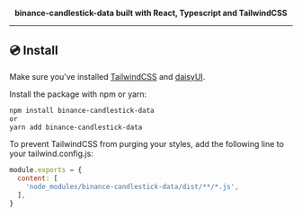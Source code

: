 <div align="center">

**binance-candlestick-data built with React, Typescript and TailwindCSS**

</div>

---

## 💿 Install

Make sure you've installed <a href="https://tailwindcss.com/docs/installation">TailwindCSS</a> and <a href="https://daisyui.com/docs/install/">daisyUI</a>.

Install the package with npm or yarn:

```bash
npm install binance-candlestick-data
or
yarn add binance-candlestick-data
```

To prevent TailwindCSS from purging your styles, add the following line to your tailwind.config.js:

```js
module.exports = {
  content: [
    'node_modules/binance-candlestick-data/dist/**/*.js',
  ],
}
```
